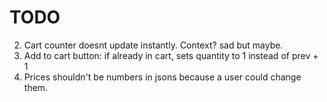 # TODO

2. Cart counter doesnt update instantly. Context? sad but maybe.
3. Add to cart button: if already in cart, sets quantity to 1 instead of prev + 1
6. Prices shouldn't be numbers in jsons because a user could change them.